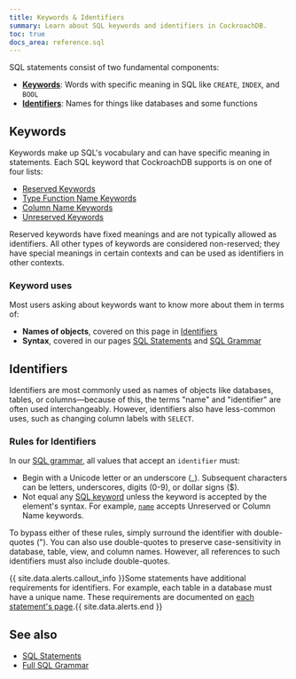 ```yaml
---
title: Keywords & Identifiers
summary: Learn about SQL keywords and identifiers in CockroachDB.
toc: true
docs_area: reference.sql
---
```


SQL statements consist of two fundamental components:

- [__Keywords__](#keywords): Words with specific meaning in SQL like `CREATE`, `INDEX`, and `BOOL`
- [__Identifiers__](#identifiers): Names for things like databases and some functions

## Keywords

Keywords make up SQL's vocabulary and can have specific meaning in statements. Each SQL keyword that CockroachDB supports is on one of four lists:

- [Reserved Keywords](sql-grammar.html#reserved_keyword)
- [Type Function Name Keywords](sql-grammar.html#type_func_name_keyword)
- [Column Name Keywords](sql-grammar.html#col_name_keyword)
- [Unreserved Keywords](sql-grammar.html#unreserved_keyword)

Reserved keywords have fixed meanings and are not typically allowed as identifiers. All other types of keywords are considered non-reserved; they have special meanings in certain contexts and can be used as identifiers in other contexts.

### Keyword uses

Most users asking about keywords want to know more about them in terms of:

- __Names of objects__, covered on this page in [Identifiers](#identifiers)
- __Syntax__, covered in our pages [SQL Statements](sql-statements.html) and [SQL Grammar](sql-grammar.html)

## Identifiers

Identifiers are most commonly used as names of objects like databases, tables, or columns&mdash;because of this, the terms "name" and "identifier" are often used interchangeably. However, identifiers also have less-common uses, such as changing column labels with `SELECT`.

### Rules for Identifiers

In our [SQL grammar](sql-grammar.html), all values that accept an `identifier` must:

- Begin with a Unicode letter or an underscore (_). Subsequent characters can be letters, underscores, digits (0-9), or dollar signs ($).
- Not equal any [SQL keyword](#keywords) unless the keyword is accepted by the element's syntax. For example, [`name`](sql-grammar.html#name) accepts Unreserved or Column Name keywords.

To bypass either of these rules, simply surround the identifier with double-quotes (&quot;). You can also use double-quotes to preserve case-sensitivity in database, table, view, and column names. However, all references to such identifiers must also include double-quotes.

{{ site.data.alerts.callout_info }}Some statements have additional requirements for identifiers. For example, each table in a database must have a unique name. These requirements are documented on <a href="sql-statements.html">each statement's page</a>.{{ site.data.alerts.end }}

## See also

- [SQL Statements](sql-statements.html)
- [Full SQL Grammar](sql-grammar.html)
